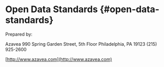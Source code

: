 # Open Data Standards {#open-data-standards}

Prepared by:

Azavea
990 Spring Garden Street, 5th Floor
Philadelphia, PA 19123
(215) 925-2600

[http://www.azavea.com](http://www.azavea.com)